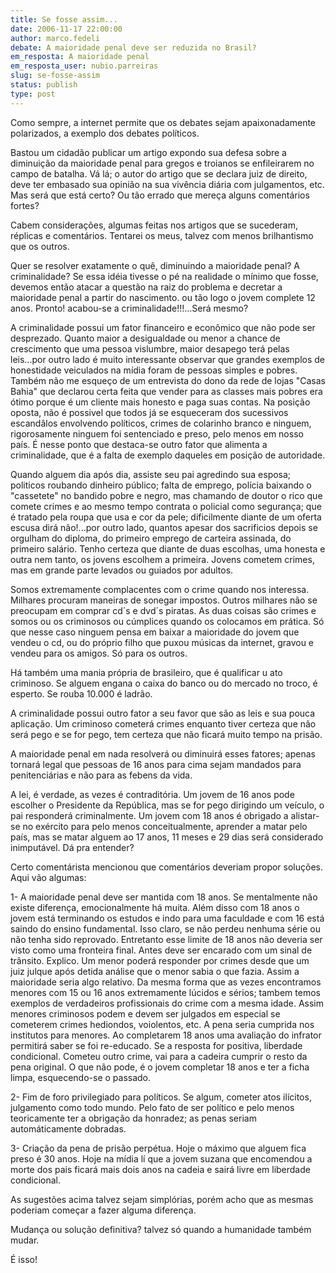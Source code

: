 ```yaml
---
title: Se fosse assim...
date: 2006-11-17 22:00:00
author: marco.fedeli
debate: A maioridade penal deve ser reduzida no Brasil?
em_resposta: A maioridade penal
em_resposta_user: nubio.parreiras
slug: se-fosse-assim
status: publish 
type: post
---
```


Como sempre, a internet permite que os debates sejam apaixonadamente polarizados, a exemplo dos debates políticos.   

Bastou um cidadão publicar um artigo expondo sua defesa sobre a diminuição da maioridade penal para gregos e troianos se enfileirarem no campo de batalha. Vá lá; o autor do artigo que se declara juiz de direito, deve ter embasado sua opinião na sua vivência diária com julgamentos, etc. Mas será que está certo? Ou tão errado que mereça alguns comentários fortes?  

Cabem considerações, algumas feitas nos artigos que se sucederam, réplicas e comentários. Tentarei os meus, talvez com menos brilhantismo que os outros.  

Quer se resolver exatamente o quê, diminuindo a maioridade penal? A criminalidade? Se essa idéia tivesse o pé na realidade o mínimo que fosse, devemos então atacar a questão na raiz do problema e decretar a maioridade penal a partir do nascimento. ou tão logo o jovem complete 12 anos. Pronto! acabou-se a criminalidade!!!...Será mesmo?  

A criminalidade possui um fator financeiro e econômico que não pode ser desprezado. Quanto maior a desigualdade ou menor a chance de crescimento que uma pessoa vislumbre, maior desapego terá pelas leis...por outro lado é muito interessante observar que grandes exemplos de honestidade veiculados na mídia foram de pessoas simples e pobres. Também não me esqueço de um entrevista do dono da rede de lojas "Casas Bahia" que declarou certa feita que vender para as classes mais pobres era ótimo porque é um cliente mais honesto e paga suas contas. Na posição oposta, não é possivel que todos já se esqueceram dos sucessivos escandâlos envolvendo políticos, crimes de colarinho branco e ninguem, rigorosamente ninguem foi sentenciado e preso, pelo menos em nosso país. É nesse ponto que destaca-se outro fator que alimenta a criminalidade, que é a falta de exemplo daqueles em posição de autoridade.   

Quando alguem dia após dia, assiste seu pai agredindo sua esposa; politicos roubando dinheiro público; falta de emprego, polícia baixando o "cassetete" no bandido pobre e negro, mas chamando de doutor o rico que comete crimes e ao mesmo tempo contrata o policial como segurança; que é tratado pela roupa que usa e cor da pele; dificilmente diante de um oferta escusa dirá não!...por outro lado, quantos apesar dos sacrificios depois se orgulham do diploma, do primeiro emprego de carteira assinada, do primeiro salário. Tenho certeza que diante de duas escolhas, uma honesta e outra nem tanto, os jovens escolhem a primeira. Jovens cometem crimes, mas em grande parte levados ou guiados por adultos.  

Somos extremamente complacentes com o crime quando nos interessa. Milhares procuram maneiras de sonegar impostos. Outros milhares não se preocupam em comprar cd´s e dvd´s piratas. As duas coisas são crimes e somos ou os criminosos ou cúmplices quando os colocamos em prática. Só que nesse caso ninguem pensa em baixar a maioridade do jovem que vendeu o cd, ou do próprio filho que puxou músicas da internet, gravou e vendeu para os amigos. Só para os outros.  

Há também uma mania própria de brasileiro, que é qualificar u ato criminoso. Se alguem engana o caixa do banco ou do mercado no troco, é esperto. Se rouba 10.000 é ladrão.   

A criminalidade possui outro fator a seu favor que são as leis e sua pouca aplicação. Um criminoso cometerá crimes enquanto tiver certeza que não será pego e se for pego, tem certeza que não ficará muito tempo na prisão.   

A maioridade penal em nada resolverá ou diminuirá esses fatores; apenas tornará legal que pessoas de 16 anos para cima sejam mandados para penitenciárias e não para as febens da vida.  

A lei, é verdade, as vezes é contraditória. Um jovem de 16 anos pode escolher o Presidente da República, mas se for pego dirigindo um veículo, o pai responderá criminalmente. Um jovem com 18 anos é obrigado a alistar-se no exército para pelo menos conceitualmente, aprender a matar pelo país, mas se matar alguem ao 17 anos, 11 meses e 29 dias será considerado inimputável. Dá pra entender?  

Certo comentárista mencionou que comentários deveriam propor soluções. Aqui vão algumas:  

1- A maioridade penal deve ser mantida com 18 anos. Se mentalmente não existe diferença, emocionalmente há muita. Além disso com 18 anos o jovem está terminando os estudos e indo para uma faculdade e com 16 está saindo do ensino fundamental. Isso claro, se não perdeu nenhuma série ou não tenha sido reprovado. Entretanto esse limite de 18 anos não deveria ser visto como uma fronteira final. Antes deve ser encarado com um sinal de trânsito. Explico. Um menor poderá responder por crimes desde que um juiz julque após detida análise que o menor sabia o que fazia. Assim a maioridade seria algo relativo. Da mesma forma que as vezes encontramos menores com 15 ou 16 anos extremamente lúcidos e sérios; tambem temos exemplos de verdadeiros profissionais do crime com a mesma idade. Assim menores criminosos podem e devem ser julgados em especial se cometerem crimes hediondos, voiolentos, etc. A pena seria cumprida nos institutos para menores. Ao completarem 18 anos uma avaliação do infrator permitirá saber se foi re-educado. Se a resposta for positiva, liberdade condicional. Cometeu outro crime, vai para a cadeira cumprir o resto da pena original. O que não pode, é o jovem completar 18 anos e ter a ficha limpa, esquecendo-se o passado.  

2- Fim de foro privilegiado para políticos. Se algum, cometer atos ilícitos, julgamento como todo mundo. Pelo fato de ser político e pelo menos teoricamente ter a obrigação da honradez; as penas seriam automáticamente dobradas.  

3- Criação da pena de prisão perpétua. Hoje o máximo que alguem fica preso é 30 anos. Hoje na mídia lí que a jovem suzana que encomendou a morte dos pais ficará mais dois anos na cadeia e sairá livre em liberdade condicional.  

As sugestões acima talvez sejam simplórias, porém acho que as mesmas poderiam começar a fazer alguma diferença.   

Mudança ou solução definitiva? talvez só quando a humanidade também mudar.  

É isso!
